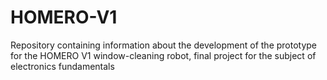 # HOMERO-V1
Repository containing information about the development of the prototype for the HOMERO V1 window-cleaning robot, final project for the subject of electronics fundamentals
